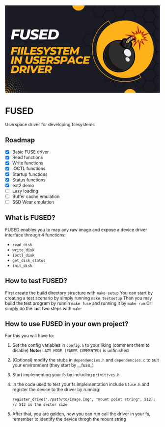 ![Logo](https://github.com/TretornESP/fused/raw/main/logo.png)

# FUSED 

Userspace driver for developing filesystems

## Roadmap
- [x] Basic FUSE driver
- [x] Read functions
- [x] Write functions
- [x] IOCTL functions
- [x] Startup functions
- [x] Status functions
- [x] ext2 demo
- [ ] Lazy loading
- [ ] Buffer cache emulation
- [ ] SSD Wear emulation

## What is FUSED?

FUSED enables you to map any raw image and expose a device driver interface through 4 functions:

* `read_disk`
* `write_disk`
* `ioctl_disk`
* `get_disk_status`
* `init_disk`

## How to test FUSED?

First create the build directory structure with `make setup`
You can start by creating a test scenario by simply running `make testsetup`
Then you may build the test program by runnin `make fuse` and running it by `make run`
Or simply do the last two steps with `make`

## How to use FUSED in your own project?

For this you will have to:

1. Set the config variables in `config.h` to your liking (comment them to disable)
**Note:** `LAZY MODE (EAGER COMMENTED)` is unfinished
2. (Optional) modify the stubs in `dependencies.h` and `dependencies.c` to suit your environment (they start by \_\_fuse\_)
3. Start implementing your fs by including `primitives.h`
4. In the code used to test your fs implementation include `bfuse.h` and register the device to the driver by running:

    ```register_drive("./path/to/image.img", "mount point string", 512); // 512 is the sector size``` 

5. After that, you are golden, now you can run call the driver in your fs, remember to identify the device throgh the mount string